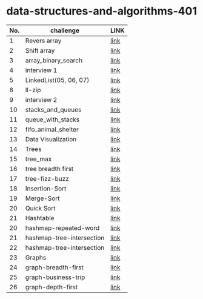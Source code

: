 # data-structures-and-algorithms-401

| No.   |    challenge    |LINK |
|  ---  |       ---       | --- |
| 1     |  Revers array   |  [link](https://github.com/baselatalla/data-structures-and-algorithms-401/blob/main/array_reverse/README.md)        |
| 2     |   Shift array   |  [link](https://github.com/baselatalla/data-structures-and-algorithms-401/blob/main/array_shift/array_shift.md)      |
| 3     |   array_binary_search  |   [link](https://github.com/baselatalla/data-structures-and-algorithms-401/blob/main/array_binary_search/array_binary_search.md)   |
| 4     |  interview  1   |   [link](https://docs.google.com/spreadsheets/d/1m1fUckd_rjXtIc-50U2ozWW3ov9zcRr19XEaVD6dhPo/edit#gid=1807550832)   |
| 5     |  LinkedList(05, 06, 07)  |   [link](https://github.com/baselatalla/data-structures-and-algorithms-401/tree/main/Data_Structures/linked_list#readme)   |
| 8     |  ll-zip       |  [link](https://github.com/baselatalla/data-structures-and-algorithms-401/blob/ll-zip/challenges/ll_zip/README.md)   |
| 9     |   interview  2   |  [link](https://docs.google.com/spreadsheets/d/16dNTqJcvFSdjP1Sz0ZIHkIfkiiMx5Qp7prnRd87vr_Q/edit?usp=sharing)  |   
| 10    |  stacks_and_queues  |  [link](https://github.com/baselatalla/data-structures-and-algorithms-401/tree/main/Data_Structures/stacks_and_queues#readme)   |
| 11    |  queue_with_stacks   |   [link](https://github.com/baselatalla/data-structures-and-algorithms-401/blob/main/challenges/queue_with_stacks/README.md)  |
| 12    |  fifo_animal_shelter  |   [link](https://github.com/baselatalla/data-structures-and-algorithms-401/blob/main/challenges/fifo_animal_shelter/README.md)  |  
| 13    |  Data Visualization   |    [link](https://github.com/baselatalla/data-structures-and-algorithms-401/blob/main/challenges/multi_bracket_validation/README.md) |
| 14    |  Trees  |  [link](https://github.com/baselatalla/data-structures-and-algorithms-401/tree/main/Data_Structures/trees#readme)   |
| 15    |  tree_max  |  [link](https://github.com/baselatalla/data-structures-and-algorithms-401/tree/main/Data_Structures/trees#readme)   |  
| 16    |  tree breadth first   |  [link](https://github.com/baselatalla/data-structures-and-algorithms-401/tree/main/Data_Structures/trees#readme)   |  
| 17    |  tree-fizz-buzz  |  [link](https://github.com/baselatalla/data-structures-and-algorithms-401/tree/main/Data_Structures/trees#readme)   |  
| 18    |  Insertion-Sort  |  [link](https://github.com/baselatalla/data-structures-and-algorithms-401/tree/main/Insertion-Sort#readme)   |  
| 19    |  Merge-Sort  |  [link](https://github.com/baselatalla/data-structures-and-algorithms-401/tree/main/merge-sort#readme)   |  
| 20    |  Quick Sort  |  [link](https://github.com/baselatalla/data-structures-and-algorithms-401/tree/main/quick_sort#readme)   |  
| 21    |  Hashtable  |  [link](https://github.com/baselatalla/data-structures-and-algorithms-401/tree/main/hashtable#readme)   |  
| 20    |  hashmap-repeated-word  |  [link](https://github.com/baselatalla/data-structures-and-algorithms-401/tree/main/hashmap_repeated_word#readme)   |  
| 21   |  hashmap-tree-intersection  |  [link](https://github.com/baselatalla/data-structures-and-algorithms-401/tree/main/hashmap-tree-intersection#readme)   |  
| 22  |  hashmap-tree-intersection  |  [link](https://github.com/baselatalla/data-structures-and-algorithms-401/tree/main/hashmap-left-join#readme)   |
| 23  |  Graphs  |  [link](https://github.com/baselatalla/data-structures-and-algorithms-401/tree/main/graph#readme)   |
| 24 |  graph-breadth-first |  [link](https://github.com/baselatalla/data-structures-and-algorithms-401/tree/main/graph#readme)   |
| 25 |  graph-business-trip |  [link](https://github.com/baselatalla/data-structures-and-algorithms-401/tree/main/graph-business-trip#readme)   |
| 26 |  graph-depth-first |  [link](https://github.com/baselatalla/data-structures-and-algorithms-401/tree/main/graph#readme)   |
